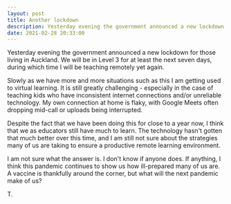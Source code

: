 ```yaml
---
layout: post
title: Another lockdown
description: Yesterday evening the government announced a new lockdown for those living in Auckland
date: 2021-02-28 20:33:00
---
```


Yesterday evening the government announced a new lockdown for those living in Auckland. We will be in Level 3 for at least the next seven days, during which time I will be teaching remotely yet again.

<!--more-->

Slowly as we have more and more situations such as this I am getting used to virtual learning. It is still greatly challenging - especially in the case of teaching kids who have inconsistent internet connections and/or unreliable technology. My own connection at home is flaky, with Google Meets often dropping mid-call or uploads being interrupted.

Despite the fact that we have been doing this for close to a year now, I think that we as educators still have much to learn. The technology hasn't gotten that much better over this time, and I am still not sure about the strategies many of us are taking to ensure a productive remote learning environment.

I am not sure what the answer is. I don't know if anyone does. If anything, I think this pandemic continues to show us how ill-prepared many of us are. A vaccine is thankfully around the corner, but what will the next pandemic make of us?

T.  
